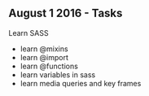 ## August 1 2016 - Tasks 

Learn SASS 

- learn @mixins 
- learn @import 
- learn @functions
- learn variables in sass 
- learn media queries and key frames 
